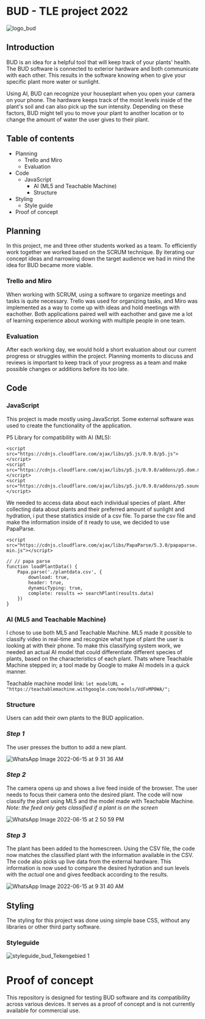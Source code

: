 # BUD - TLE project 2022

![logo_bud](https://github.com/R-oso/R-oso.github.io/assets/74653039/5e0fb1c8-705a-400a-91d0-83cd1802d53c)


## Introduction
BUD is an idea for a helpful tool that will keep track of your plants' health. The BUD software is connected to exterior hardware and both communicate with each other. This results in the software knowing when to give your specific plant more water or sunlight.

Using AI, BUD can recognize your houseplant when you open your camera on your phone. The hardware keeps track of the moist levels inside of the plant's soil and can also pick up the sun intensity. Depending on these factors, BUD might tell you to move your plant to another location or to change the amount of water the user gives to their plant.

## Table of contents
- Planning
   - Trello and Miro
   - Evaluation
- Code
  - JavaScript
    - AI (ML5 and Teachable Machine)
    - Structure
- Styling
  - Style guide
- Proof of concept

## Planning
In this project, me and three other students worked as a team. To efficiently work together we worked based on the SCRUM technique. By iterating our concept ideas and narrowing down the target audience we had in mind the idea for BUD became more viable. 

### Trello and Miro
When working with SCRUM, using a software to organize meetings and tasks is quite necessary. Trello was used for organizing tasks, and Miro was implemented as a way to come up with ideas and hold meetings with eachother. Both applications paired well with eachother and gave me a lot of learning experience about working with multiple people in one team.

### Evaluation
After each working day, we would hold a short evaluation about our current progress or struggles within the project. Planning moments to discuss and reviews is important to keep track of your progress as a team and make possible changes or additions before its too late.

## Code

### JavaScript
This project is made mostly using JavaScript. Some external software was used to create the functionality of the application.

P5 Library for compatibility with AI (ML5):

```
<script src="https://cdnjs.cloudflare.com/ajax/libs/p5.js/0.9.0/p5.js"></script>
<script src="https://cdnjs.cloudflare.com/ajax/libs/p5.js/0.9.0/addons/p5.dom.min.js"></script>
<script src="https://cdnjs.cloudflare.com/ajax/libs/p5.js/0.9.0/addons/p5.sound.min.js"></script>
```

We needed to access data about each individual species of plant. After collecting data about plants and their preferred amount of sunlight and hydration, i put these statistics inside of a csv file. To parse the csv file and make the information inside of it ready to use, we decided to use PapaParse. 

 `<script src="https://cdnjs.cloudflare.com/ajax/libs/PapaParse/5.3.0/papaparse.min.js"></script>`

```
// // papa parse
function loadPlantData() {
    Papa.parse('./plantdata.csv', {
        download: true,
        header: true,
        dynamicTyping: true,
        complete: results => searchPlant(results.data)
    })
}
```
### AI (ML5 and Teachable Machine)
I chose to use both ML5 and Teachable Machine. ML5 made it possible to classify video in real-time and recognize what type of plant the user is looking at with their phone. To make this classifying system work, we needed an actual AI model that could differentiate different species of plants, based on the characteristics of each plant. Thats where Teachable Machine stepped in; a tool made by Google to make AI models in a quick manner. 

Teachable machine model link:
`let modelURL = "https://teachablemachine.withgoogle.com/models/VdFvMP0WA/";`

### Structure
Users can add their own plants to the BUD application. 

### _Step 1_

The user presses the button to add a new plant.

![WhatsApp Image 2022-06-15 at 9 31 36 AM](https://github.com/R-oso/R-oso.github.io/assets/74653039/3729e4e0-9a7e-46e7-a699-e6eba65bdae9)

### _Step 2_

The camera opens up and shows a live feed inside of the browser. The user needs to focus their camera onto the desired plant. The code will now classify the plant using ML5 and the model made with Teachable Machine. _Note: the feed only gets classified if a plant is on the screen_

![WhatsApp Image 2022-06-15 at 2 50 59 PM](https://github.com/R-oso/R-oso.github.io/assets/74653039/607faf74-cc20-4843-83f2-4a12206b8325)

### _Step 3_

The plant has been added to the homescreen. Using the CSV file, the code now matches the classified plant with the information available in the CSV. The code also picks up live data from the external hardware. This information is now used to compare the desired hydration and sun levels with the _actual_ one and gives feedback according to the results.

![WhatsApp Image 2022-06-15 at 9 31 40 AM](https://github.com/R-oso/R-oso.github.io/assets/74653039/430b0f92-b7f1-47f1-a39b-6da278b05946)

## Styling
The styling for this project was done using simple base CSS, without any libraries or other third party software.

### Styleguide

![styleguide_bud_Tekengebied 1](https://github.com/R-oso/R-oso.github.io/assets/74653039/2c00c952-ce7a-4a1b-9715-81397c317831)

# Proof of concept
This repository is designed for testing BUD software and its compatibility across various devices. It serves as a proof of concept and is not currently available for commercial use.


